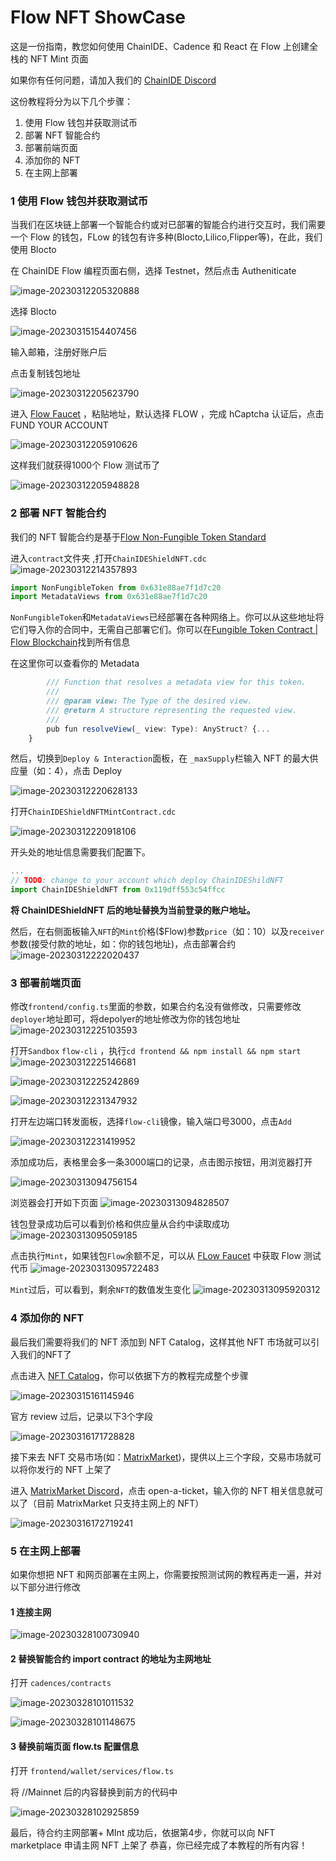 # Flow NFT ShowCase

这是一份指南，教您如何使用 ChainIDE、Cadence 和 React 在 Flow 上创建全栈的 NFT Mint 页面

如果你有任何问题，请加入我们的 [ChainIDE Discord](https://discord.gg/QpGq4hjWrh)

这份教程将分为以下几个步骤：

1. 使用 Flow 钱包并获取测试币
2. 部署 NFT 智能合约
2. 部署前端页面
2. 添加你的 NFT
2. 在主网上部署

### 1 使用 Flow 钱包并获取测试币

当我们在区块链上部署一个智能合约或对已部署的智能合约进行交互时，我们需要一个 Flow 的钱包，FLow 的钱包有许多种(Blocto,Lilico,Flipper等)，在此，我们使用 Blocto

在 ChainIDE Flow 编程页面右侧，选择 Testnet，然后点击 Autheniticate

![image-20230312205320888](./flow-nft.assets/image-20230312205320888.png)

选择 Blocto

![image-20230315154407456](./flow-nft.assets/image-20230315154407456.png)

输入邮箱，注册好账户后

点击复制钱包地址

![image-20230312205623790](./flow-nft.assets/image-20230312205623790.png)

进入 [Flow Faucet](https://testnet-faucet.onflow.org/fund-account) ，粘贴地址，默认选择 FLOW ，完成 hCaptcha 认证后，点击 FUND YOUR ACCOUNT

![image-20230312205910626](./flow-nft.assets/image-20230312205910626.png)

这样我们就获得1000个 Flow 测试币了

![image-20230312205948828](./flow-nft.assets/image-20230312205948828.png)

### 2 部署 NFT 智能合约

我们的 NFT 智能合约是基于[Flow Non-Fungible Token Standard]( https://github.com/onflow/flow-nft)

进入`contract`文件夹  ,打开`ChainIDEShieldNFT.cdc`
![image-20230312214357893](./flow-nft.assets/image-20230312214357893.png)

```js
import NonFungibleToken from 0x631e88ae7f1d7c20
import MetadataViews from 0x631e88ae7f1d7c20
```

`NonFungibleToken`和`MetadataViews`已经部署在各种网络上。你可以从这些地址将它们导入你的合同中，无需自己部署它们。你可以在[Fungible Token Contract | Flow Blockchain](https://developers.flow.com/flow/core-contracts/fungible-token)找到所有信息

在这里你可以查看你的 Metadata 

```js
        /// Function that resolves a metadata view for this token.
        ///
        /// @param view: The Type of the desired view.
        /// @return A structure representing the requested view.
        ///
        pub fun resolveView(_ view: Type): AnyStruct? {...
    }
```

然后，切换到`Deploy & Interaction`面板，在 `_maxSupply`栏输入 NFT 的最大供应量（如：4），点击 Deploy

![image-20230312220628133](./flow-nft.assets/image-20230312220628133.png)

打开`ChainIDEShieldNFTMintContract.cdc`

![image-20230312220918106](./flow-nft.assets/image-20230312220918106.png)

开头处的地址信息需要我们配置下。

```js
...
// TODO: change to your account which deploy ChainIDEShildNFT
import ChainIDEShieldNFT from 0x119dff553c54ffcc
```

**将 ChainIDEShieldNFT 后的地址替换为当前登录的账户地址。**

然后，在右侧面板输入`NFT`的`Mint`价格($Flow)参数`price`（如：10）以及`receiver`参数(接受付款的地址，如：你的钱包地址)，点击部署合约
![image-20230312222020437](./flow-nft.assets/image-20230312222020437.png)

### 3 部署前端页面
修改`frontend/config.ts`里面的参数，如果合约名没有做修改，只需要修改`deployer`地址即可，将depolyer的地址修改为你的钱包地址
![image-20230312225103593](./flow-nft.assets/image-20230312225103593.png)

打开`Sandbox` `flow-cli` ，执行`cd frontend && npm install && npm start`
![image-20230312225146681](./flow-nft.assets/image-20230312225146681.png)

![image-20230312225242869](./flow-nft.assets/image-20230312225242869.png)

![image-20230312231347932](./flow-nft.assets/image-20230312231347932.png)

打开左边端口转发面板，选择`flow-cli`镜像，输入端口号3000，点击`Add`

![image-20230312231419952](./flow-nft.assets/image-20230312231419952.png)

添加成功后，表格里会多一条3000端口的记录，点击图示按钮，用浏览器打开

![image-20230313094756154](./flow-nft.assets/image-20230313094756154.png)

浏览器会打开如下页面
![image-20230313094828507](./flow-nft.assets/image-20230313094828507.png)

钱包登录成功后可以看到价格和供应量从合约中读取成功
![image-20230313095059185](./flow-nft.assets/image-20230313095059185.png)

点击执行`Mint`，如果钱包`Flow`余额不足，可以从 [FLow Faucet](https://testnet-faucet-v2.onflow.org/fund-account) 中获取 Flow 测试代币
![image-20230313095722483](./flow-nft.assets/image-20230313095722483.png)

`Mint`过后，可以看到，剩余`NFT`的数值发生变化
![image-20230313095920312](./flow-nft.assets/image-20230313095920312.png)

### 4 添加你的 NFT

最后我们需要将我们的 NFT 添加到 NFT Catalog，这样其他 NFT 市场就可以引入我们的NFT了

点击进入 [NFT Catalog](https://www.flow-nft-catalog.com/v)，你可以依据下方的教程完成整个步骤

![image-20230315161145946](./flow-nft.assets/image-20230315161145946.png)

官方 review 过后，记录以下3个字段

![image-20230316171728828](./flow-nft.assets/image-20230316171728828.png)

接下来去 NFT 交易市场(如：[MatrixMarket](https://matrixmarket.xyz/home))，提供以上三个字段，交易市场就可以将你发行的 NFT 上架了

进入 [MatrixMarket Discord](https://discord.com/invite/TEpebqaJJF)，点击 open-a-ticket，输入你的 NFT 相关信息就可以了（目前 MatrixMarket 只支持主网上的 NFT）

![image-20230316172719241](./flow-nft.assets/image-20230316172719241.png)

### 5 在主网上部署

如果你想把 NFT 和网页部署在主网上，你需要按照测试网的教程再走一遍，并对以下部分进行修改

#### 1 连接主网

![image-20230328100730940](./flow-nft.assets/image-20230328100730940.png)

#### 2 替换智能合约 import contract 的地址为主网地址

打开 `cadences/contracts`

![image-20230328101011532](./flow-nft.assets/image-20230328101011532.png)

![image-20230328101148675](./flow-nft.assets/image-20230328101148675.png)

#### 3 替换前端页面 flow.ts 配置信息

打开 `frontend/wallet/services/flow.ts`

将 //Mainnet 后的内容替换到前方的代码中

![image-20230328102925859](./flow-nft.assets/image-20230328102925859.png)

最后，待合约主网部署+ MInt 成功后，依据第4步，你就可以向 NFT marketplace 申请主网 NFT 上架了
恭喜，你已经完成了本教程的所有内容！
